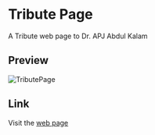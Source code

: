 # Tribute Page

A Tribute web page to Dr. APJ Abdul Kalam

## Preview

![TributePage](https://user-images.githubusercontent.com/85508314/219867982-87ca1b78-bb88-46bf-bced-9ac307d1e673.png)

## Link

Visit the [web page](https://imsatyasaiteja.github.io/Tribute_page/)
